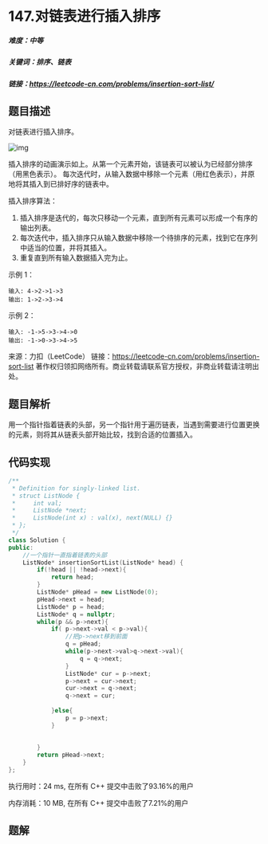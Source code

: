 # 147.对链表进行插入排序

##### 难度：中等

##### 关键词：排序、链表

##### 链接：https://leetcode-cn.com/problems/insertion-sort-list/

## 题目描述

对链表进行插入排序。

![img](https://upload.wikimedia.org/wikipedia/commons/0/0f/Insertion-sort-example-300px.gif)


插入排序的动画演示如上。从第一个元素开始，该链表可以被认为已经部分排序（用黑色表示）。
每次迭代时，从输入数据中移除一个元素（用红色表示），并原地将其插入到已排好序的链表中。

 

插入排序算法：

1. 插入排序是迭代的，每次只移动一个元素，直到所有元素可以形成一个有序的输出列表。
2. 每次迭代中，插入排序只从输入数据中移除一个待排序的元素，找到它在序列中适当的位置，并将其插入。
3. 重复直到所有输入数据插入完为止。

示例 1：

```
输入: 4->2->1->3
输出: 1->2->3->4
```

示例 2：

```
输入: -1->5->3->4->0
输出: -1->0->3->4->5
```

来源：力扣（LeetCode）
链接：https://leetcode-cn.com/problems/insertion-sort-list
著作权归领扣网络所有。商业转载请联系官方授权，非商业转载请注明出处。

## 题目解析

用一个指针指着链表的头部，另一个指针用于遍历链表，当遇到需要进行位置更换的元素，则将其从链表头部开始比较，找到合适的位置插入。

## 代码实现

```c++
/**
 * Definition for singly-linked list.
 * struct ListNode {
 *     int val;
 *     ListNode *next;
 *     ListNode(int x) : val(x), next(NULL) {}
 * };
 */
class Solution {
public:
    //一个指针一直指着链表的头部
    ListNode* insertionSortList(ListNode* head) {
        if(!head || !head->next){
            return head;
        }
        ListNode* pHead = new ListNode(0);
        pHead->next = head;
        ListNode* p = head;
        ListNode* q = nullptr;
        while(p && p->next){
            if( p->next->val < p->val){                
                //把p->next移到前面
                q = pHead;
                while(p->next->val>q->next->val){
                    q = q->next;
                }
                ListNode* cur = p->next;
                p->next = cur->next;
                cur->next = q->next;
                q->next = cur;
                
            }else{
                p = p->next;
            }
            
            
        }
        return pHead->next;
    }
};
```

执行用时：24 ms, 在所有 C++ 提交中击败了93.16%的用户

内存消耗：10 MB, 在所有 C++ 提交中击败了7.21%的用户

## 题解

